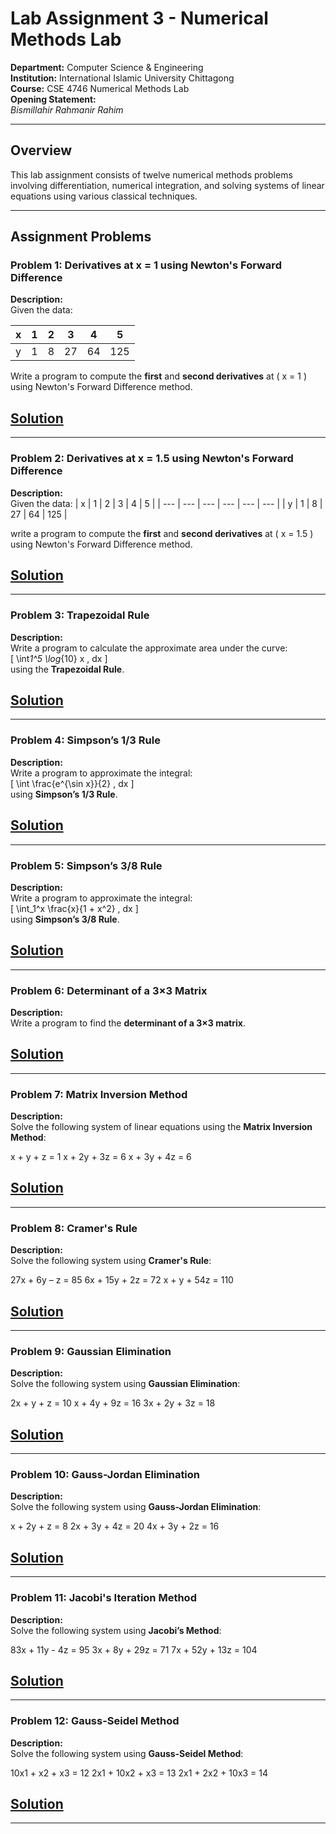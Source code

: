# Lab Assignment 3 - Numerical Methods Lab

**Department:** Computer Science & Engineering  
**Institution:** International Islamic University Chittagong  
**Course:** CSE 4746 Numerical Methods Lab  
**Opening Statement:**  
_Bismillahir Rahmanir Rahim_

---

## Overview

This lab assignment consists of twelve numerical methods problems involving differentiation, numerical integration, and solving systems of linear equations using various classical techniques.

---

## Assignment Problems

### Problem 1: Derivatives at x = 1 using Newton's Forward Difference

**Description:**  
Given the data:

| x   | 1   | 2   | 3   | 4   | 5   |
| --- | --- | --- | --- | --- | --- |
| y   | 1   | 8   | 27  | 64  | 125 |

Write a program to compute the **first** and **second derivatives** at \( x = 1 \) using Newton's Forward Difference method.

## [**Solution**](https://github.com/MM-Mamunn/Numerical-Method-Lab/blob/main/Final/Lab%20Assignment%203/Lab%20Assignment%203.1%20with%20custom%20polynomial.cpp)

---

### Problem 2: Derivatives at x = 1.5 using Newton's Forward Difference

**Description:**  
Given the data:
| x | 1 | 2 | 3 | 4 | 5 |
| --- | --- | --- | --- | --- | --- |
| y | 1 | 8 | 27 | 64 | 125 |

write a program to compute the **first** and **second derivatives** at \( x = 1.5 \) using Newton's Forward Difference method.

## [**Solution**](https://github.com/MM-Mamunn/Numerical-Method-Lab/blob/main/Final/Lab%20Assignment%203/Lab%20Assignment%203.2%20%20with%20custom%20input.cpp)

---

### Problem 3: Trapezoidal Rule

**Description:**  
Write a program to calculate the approximate area under the curve:  
\[
\int*1^5 \log*{10} x \, dx
\]  
using the **Trapezoidal Rule**.

## [**Solution**]()

---

### Problem 4: Simpson’s 1/3 Rule

**Description:**  
Write a program to approximate the integral:  
\[
\int \frac{e^{\sin x}}{2} \, dx
\]  
using **Simpson’s 1/3 Rule**.

## [**Solution**](./Q4_Simpson13.cpp)

---

### Problem 5: Simpson’s 3/8 Rule

**Description:**  
Write a program to approximate the integral:  
\[
\int_1^x \frac{x}{1 + x^2} \, dx
\]  
using **Simpson’s 3/8 Rule**.

## [**Solution**](./Q5_Simpson38.cpp)

---

### Problem 6: Determinant of a 3×3 Matrix

**Description:**  
Write a program to find the **determinant of a 3×3 matrix**.

## [**Solution**](https://github.com/MM-Mamunn/Numerical-Method-Lab/blob/main/Final/Lab%20Assignment%203/Lab%20Assignment%203.6.cpp)

---

### Problem 7: Matrix Inversion Method

**Description:**  
Solve the following system of linear equations using the **Matrix Inversion Method**:

x + y + z = 1
x + 2y + 3z = 6
x + 3y + 4z = 6

## [**Solution**](./Q7_Matrix_Inversion.cpp)

---

### Problem 8: Cramer's Rule

**Description:**  
Solve the following system using **Cramer's Rule**:

27x + 6y – z = 85
6x + 15y + 2z = 72
x + y + 54z = 110

## [**Solution**](./Q8_Cramers_Rule.cpp)

---

### Problem 9: Gaussian Elimination

**Description:**  
Solve the following system using **Gaussian Elimination**:

2x + y + z = 10
x + 4y + 9z = 16
3x + 2y + 3z = 18

## [**Solution**](./Q9_Gaussian_Elimination.cpp)

---

### Problem 10: Gauss-Jordan Elimination

**Description:**  
Solve the following system using **Gauss-Jordan Elimination**:

x + 2y + z = 8
2x + 3y + 4z = 20
4x + 3y + 2z = 16

## [**Solution**](./Q10_Gauss_Jordan.cpp)

---

### Problem 11: Jacobi's Iteration Method

**Description:**  
Solve the following system using **Jacobi’s Method**:

83x + 11y - 4z = 95
3x + 8y + 29z = 71
7x + 52y + 13z = 104

## [**Solution**](./Q11_Jacobi.cpp)

---

### Problem 12: Gauss-Seidel Method

**Description:**  
Solve the following system using **Gauss-Seidel Method**:

10x1 + x2 + x3 = 12
2x1 + 10x2 + x3 = 13
2x1 + 2x2 + 10x3 = 14

## [**Solution**](./Q12_Gauss_Seidel.cpp)

---
